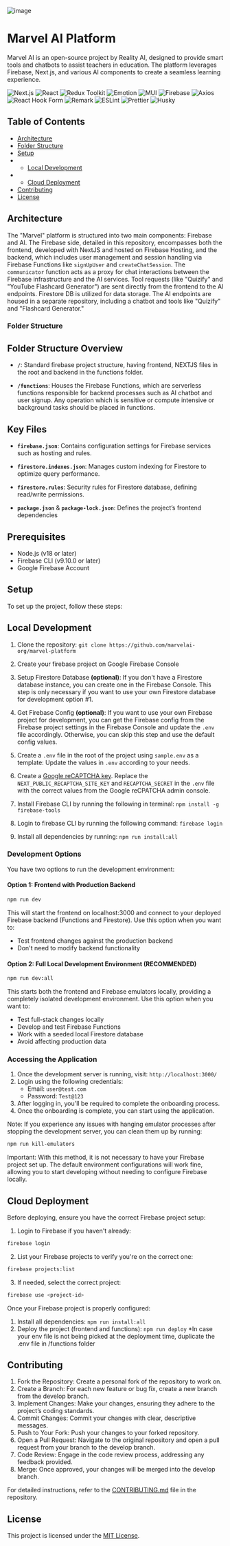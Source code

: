 ![image](https://github.com/user-attachments/assets/04e5f5a4-9ba7-4887-a158-bca181f7391c)


# Marvel AI Platform
Marvel AI is an open-source project by Reality AI, designed to provide smart tools and chatbots to assist teachers in education. The platform leverages Firebase, Next.js, and various AI components to create a seamless learning experience.

![Next.js](https://img.shields.io/badge/Next.js-12.3.0-blue)
![React](https://img.shields.io/badge/React-18.2.0-blue)
![Redux Toolkit](https://img.shields.io/badge/Redux%20Toolkit-%5E1.9.5-purple)
![Emotion](https://img.shields.io/badge/Emotion-%5E11.11.0-pink)
![MUI](https://img.shields.io/badge/MUI-%5E5.13.0-blue)
![Firebase](https://img.shields.io/badge/Firebase-%5E9.22.0-orange)
![Axios](https://img.shields.io/badge/Axios-%5E1.4.0-brightgreen)
![React Hook Form](https://img.shields.io/badge/React%20Hook%20Form-%5E7.43.9-lightgrey)
![Remark](https://img.shields.io/badge/Remark-%5E15.0.1-yellow)
![ESLint](https://img.shields.io/badge/ESLint-%5E8.40.0-blue)
![Prettier](https://img.shields.io/badge/Prettier-%5E2.8.8-ff69b4)
![Husky](https://img.shields.io/badge/Husky-%5E9.0.11-yellow)

## Table of Contents

- [Architecture](#Architecture)
- [Folder Structure](#folder-structure)
- [Setup](#Setup)
- - [Local Development](#local-development)
- - [Cloud Deployment](#cloud-deployment)
- [Contributing](#Contributing)
- [License](#license)

## Architecture
The "Marvel" platform is structured into two main components: Firebase and AI. The Firebase side, detailed in this repository, encompasses both the frontend, developed with NextJS and hosted on Firebase Hosting, and the backend, which includes user management and session handling via Firebase Functions like `signUpUser` and `createChatSession`. The `communicator` function acts as a proxy for chat interactions between the Firebase infrastructure and the AI services. Tool requests (like "Quizify" and "YouTube Flashcard Generator") are sent directly from the frontend to the AI endpoints. Firestore DB is utilized for data storage. The AI endpoints are housed in a separate repository, including a chatbot and tools like "Quizify" and "Flashcard Generator."


### Folder Structure
## Folder Structure Overview

- **`/`**:
  Standard firebase project structure, having frontend, NEXTJS files in the root and backend in the functions folder.

- **`/functions`**:
  Houses the Firebase Functions, which are serverless functions responsible for backend processes such as AI chatbot and user signup. Any operation which is sensitive or compute intensive or background tasks should be placed in functions.

## Key Files
- **`firebase.json`**:
  Contains configuration settings for Firebase services such as hosting and rules.

- **`firestore.indexes.json`**:
  Manages custom indexing for Firestore to optimize query performance.

- **`firestore.rules`**:
  Security rules for Firestore database, defining read/write permissions.

- **`package.json`** & **`package-lock.json`**:
  Defines the project’s frontend dependencies

## Prerequisites
- Node.js (v18 or later)
- Firebase CLI (v9.10.0 or later)
- Google Firebase Account

## Setup
To set up the project, follow these steps:

## Local Development


1. Clone the repository: `git clone https://github.com/marvelai-org/marvel-platform`

2. Create your firebase project on Google Firebase Console

3. Setup Firestore Database **(optional)**: If you don't have a Firestore database instance, you can create one in the Firebase Console. This step is only necessary if you want to use your own Firestore database for development option #1.

4. Get Firebase Config **(optional)**: If you want to use your own Firebase project for development, you can get the Firebase config from the Firebase project settings in the Firebase Console and update the `.env` file accordingly. Otherwise, you can skip this step and use the default config values.

5. Create a `.env` file in the root of the project using `sample.env` as a template: Update the values in `.env` according to your needs.

6. Create a [Google reCAPTCHA key](https://www.google.com/recaptcha/admin/create). Replace the `NEXT_PUBLIC_RECAPTCHA_SITE_KEY` and `RECAPTCHA_SECRET` in the `.env` file with the correct values from the Google reCPATCHA admin console.

7. Install Firebase CLI by running the following in terminal: `npm install -g firebase-tools`

8. Login to firebase CLI by running the following command: `firebase login`

9. Install all dependencies by running: `npm run install:all`

### Development Options
You have two options to run the development environment:

#### Option 1: Frontend with Production Backend
```bash
npm run dev
```
This will start the frontend on localhost:3000 and connect to your deployed Firebase backend (Functions and Firestore). Use this option when you want to:
- Test frontend changes against the production backend
- Don't need to modify backend functionality

#### Option 2: Full Local Development Environment (RECOMMENDED)
```bash
npm run dev:all
```
This starts both the frontend and Firebase emulators locally, providing a completely isolated development environment. Use this option when you want to:
- Test full-stack changes locally
- Develop and test Firebase Functions
- Work with a seeded local Firestore database
- Avoid affecting production data

### Accessing the Application
1. Once the development server is running, visit: `http://localhost:3000/`
2. Login using the following credentials:
   - Email: `user@test.com`
   - Password: `Test@123`
3. After logging in, you'll be required to complete the onboarding process.
4. Once the onboarding is complete, you can start using the application.

Note: If you experience any issues with hanging emulator processes after stopping the development server, you can clean them up by running:
```bash
npm run kill-emulators
```
Important: With this method, it is not necessary to have your Firebase project set up. The default environment configurations will work fine, allowing you to start developing without needing to configure Firebase locally.

## Cloud Deployment
Before deploying, ensure you have the correct Firebase project setup:

1. Login to Firebase if you haven't already:
```bash
firebase login
```

2. List your Firebase projects to verify you're on the correct one:
```bash
firebase projects:list
```

3. If needed, select the correct project:
```bash
firebase use <project-id>
```

Once your Firebase project is properly configured:
1. Install all dependencies: `npm run install:all`
2. Deploy the project (frontend and functions): `npm run deploy`
*In case your env file is not being picked at the deployment time, duplicate the .env file in /functions folder

## Contributing
1. Fork the Repository: Create a personal fork of the repository to work on.
2. Create a Branch: For each new feature or bug fix, create a new branch from the develop branch.
3. Implement Changes: Make your changes, ensuring they adhere to the project’s coding standards.
4. Commit Changes: Commit your changes with clear, descriptive messages.
5. Push to Your Fork: Push your changes to your forked repository.
6. Open a Pull Request: Navigate to the original repository and open a pull request from your branch to the develop branch.
7. Code Review: Engage in the code review process, addressing any feedback provided.
8. Merge: Once approved, your changes will be merged into the develop branch.

For detailed instructions, refer to the [CONTRIBUTING.md](https://github.com/marvelai-org/marvel-platform/blob/2400bf1b10af77b57976778a108f3f2296aa5215/contributing.md) file in the repository.

## License

This project is licensed under the [MIT License](LICENSE.md).
